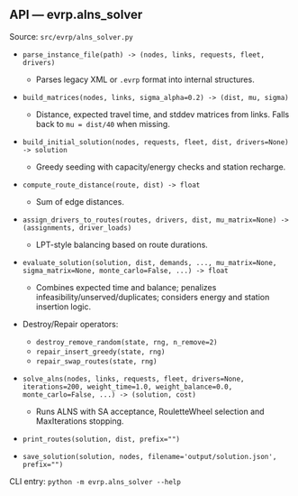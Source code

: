## API — evrp.alns_solver

Source: `src/evrp/alns_solver.py`

- `parse_instance_file(path) -> (nodes, links, requests, fleet, drivers)`
  - Parses legacy XML or `.evrp` format into internal structures.

- `build_matrices(nodes, links, sigma_alpha=0.2) -> (dist, mu, sigma)`
  - Distance, expected travel time, and stddev matrices from links. Falls back to `mu = dist/40` when missing.

- `build_initial_solution(nodes, requests, fleet, dist, drivers=None) -> solution`
  - Greedy seeding with capacity/energy checks and station recharge.

- `compute_route_distance(route, dist) -> float`
  - Sum of edge distances.

- `assign_drivers_to_routes(routes, drivers, dist, mu_matrix=None) -> (assignments, driver_loads)`
  - LPT-style balancing based on route durations.

- `evaluate_solution(solution, dist, demands, ..., mu_matrix=None, sigma_matrix=None, monte_carlo=False, ...) -> float`
  - Combines expected time and balance; penalizes infeasibility/unserved/duplicates; considers energy and station insertion logic.

- Destroy/Repair operators:
  - `destroy_remove_random(state, rng, n_remove=2)`
  - `repair_insert_greedy(state, rng)`
  - `repair_swap_routes(state, rng)`

- `solve_alns(nodes, links, requests, fleet, drivers=None, iterations=200, weight_time=1.0, weight_balance=0.0, monte_carlo=False, ...) -> (solution, cost)`
  - Runs ALNS with SA acceptance, RouletteWheel selection and MaxIterations stopping.

- `print_routes(solution, dist, prefix="")`
- `save_solution(solution, nodes, filename='output/solution.json', prefix="")`

CLI entry: `python -m evrp.alns_solver --help`

